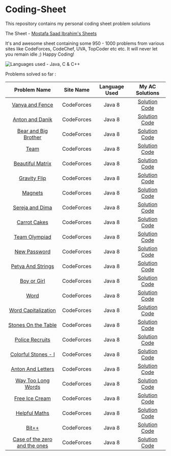 # Coding-Sheet

This repository contains my personal coding sheet problem solutions

The Sheet - [Mostafa Saad Ibrahim's Sheets](https://docs.google.com/spreadsheets/d/1SYsihU8c29GM8dsyZdniAbrLKSHLHYUZrguvOok3B1s/edit?usp=sharing)

It's and awesome sheet containing some 950 - 1000 problems from various sites like CodeForces, CodeChef, UVA, TopCoder etc etc.
It will never let you remain idle ;)
Happy Coding!

![Languages used - Java, C & C++](https://superfamilyprotector.com/blog/wp-content/uploads/2018/09/Programming-Languages.jpg)

Problems solved so far :

| Problem Name | Site Name | Language Used | My AC Solutions |
| :---: | :---: | :---: | :---: |
| [Vanya and Fence](http://codeforces.com/contest/677/problem/A) | CodeForces | Java 8 | [Solution Code](http://codeforces.com/contest/677/submission/57800206)|
| [Anton and Danik](http://codeforces.com/contest/734/problem/A) | CodeForces | Java 8 | [Solution Code](http://codeforces.com/contest/734/submission/57884757) |
| [Bear and Big Brother](http://codeforces.com/contest/791/problem/A) | CodeForces | Java 8 | [Solution Code]()|
| [Team](http://codeforces.com/contest/231/problem/A) | CodeForces | Java 8 | [Solution Code]()|
| [Beautiful Matrix](http://codeforces.com/contest/231/problem/A) | CodeForces | Java 8 | [Solution Code]()|
| [Gravity Flip](http://codeforces.com/contest/405/problem/A) | CodeForces | Java 8 | [Solution Code]()|
| [Magnets](http://codeforces.com/contest/344/problem/A) | CodeForces | Java 8 | [Solution Code]()|
| [Sereja and Dima](http://codeforces.com/contest/381/problem/A) | CodeForces | Java 8 | [Solution Code]()|
| [Carrot Cakes](http://codeforces.com/contest/799/problem/A) | CodeForces | Java 8 | [Solution Code]()|
| [Team Olympiad](http://codeforces.com/contest/490/problem/A) | CodeForces | Java 8 | [Solution Code]()|
| [New Password](http://codeforces.com/contest/770/problem/A) | CodeForces | Java 8 | [Solution Code]()|
| [Petya And Strings](http://codeforces.com/contest/112/problem/A) | CodeForces | Java 8 | [Solution Code]()|
| [Boy or Girl](http://codeforces.com/contest/236/problem/A) | CodeForces | Java 8 | [Solution Code]()|
| [Word](http://codeforces.com/contest/59/problem/A) | CodeForces | Java 8 | [Solution Code]()|
| [Word Capitalization](http://codeforces.com/contest/281/problem/A) | CodeForces | Java 8 | [Solution Code]()|
| [Stones On the Table](http://codeforces.com/contest/266/problem/A) | CodeForces | Java 8 | [Solution Code]()|
| [Police Recruits](http://codeforces.com/contest/427/problem/A) | CodeForces | Java 8 | [Solution Code]()|
| [Colorful Stones - I](http://codeforces.com/contest/265/problem/A) | CodeForces | Java 8 | [Solution Code]()|
| [Anton And Letters](http://codeforces.com/contest/443/problem/A) | CodeForces | Java 8 | [Solution Code]()|
| [Way Too Long Words](http://codeforces.com/contest/71/problem/A) | CodeForces | Java 8 | [Solution Code]()|
| [Free Ice Cream](http://codeforces.com/contest/686/problem/A) | CodeForces | Java 8 | [Solution Code]()|
| [Helpful Maths](http://codeforces.com/contest/339/problem/A) | CodeForces | Java 8 | [Solution Code]()|
| [Bit++](http://codeforces.com/contest/282/problem/A) | CodeForces | Java 8 | [Solution Code]()|
| [Case of the zero and the ones](http://codeforces.com/contest/556/problem/A) | CodeForces | Java 8 | [Solution Code]()|

